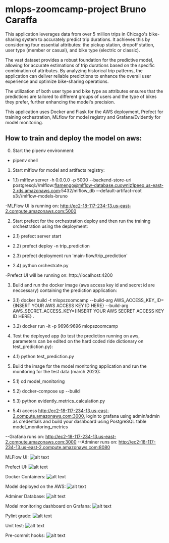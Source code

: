 # mlops-zoomcamp-project Bruno Caraffa

This application leverages data from over 5 million trips in Chicago's bike-sharing system to accurately predict trip durations. It achieves this by considering four essential attributes: the pickup station, dropoff station, user type (member or casual), and bike type (electric or classic).

The vast dataset provides a robust foundation for the predictive model, allowing for accurate estimations of trip durations based on the specific combination of attributes. By analyzing historical trip patterns, the application can deliver reliable predictions to enhance the overall user experience and optimize bike-sharing operations.

The utilization of both user type and bike type as attributes ensures that the predictions are tailored to different groups of users and the type of bikes they prefer, further enhancing the model's precision.

This application uses Docker and Flask for the AWS deployment, Prefect for training orchestration, MLflow for model registry and Grafana/Evidently for model monitoring.

## How to train and deploy the model on aws:
0) Start the pipenv environment:
*  pipenv shell

1) Start mlflow for model and artifacts registry:

* 1.1) mlflow server -h 0.0.0.0 -p 5000 --backend-store-uri postgresql://mlflow:flamengo@mlflow-database.cuownlz1peeo.us-east-2.rds.amazonaws.com:5432/mlflow_db --default-artifact-root s3://mlflow-models-bruno

-MLFlow UI is running on: http://ec2-18-117-234-13.us-east-2.compute.amazonaws.com:5000

2) Start prefect for the orchestration deploy and then run the training orchestration using the deployment:

* 2.1) prefect server start

* 2.2) prefect deploy -n trip_prediction

* 2.3) prefect deployment run 'main-flow/trip_prediction'

* 2.4) python orchestrate.py

-Prefect UI will be running on: http://localhost:4200

3) Build and run the docker image (aws access key id and secret id are neccessary) containing the prediction application:

* 3.1) docker build -t mlopszoomcamp --build-arg AWS_ACCESS_KEY_ID={INSERT YOUR AWS ACCESS KEY ID HERE} --build-arg AWS_SECRET_ACCESS_KEY={INSERT YOUR AWS SECRET ACCESS KEY ID HERE} .

* 3.2) docker run -it -p 9696:9696 mlopszoomcamp

4) Test the deployed app (to test the prediction running on aws, parameters can be edited on the hard coded ride dictionary on test_prediction.py):

* 4.1) python test_prediction.py

5) Build the image for the model monitoring application and run the monitoring for the test data (march 2023):

* 5.1) cd model_monitoring

* 5.2) docker-compose up --build

* 5.3) python evidently_metrics_calculation.py

* 5.4) access http://ec2-18-117-234-13.us-east-2.compute.amazonaws.com:3000, login to grafana using admin/admin as credentials and build your dashboard using PostgreSQL table model_monitoring_metrics

--Grafana runs on: http://ec2-18-117-234-13.us-east-2.compute.amazonaws.com:3000
--Adminer runs on: http://ec2-18-117-234-13.us-east-2.compute.amazonaws.com:8080

MLFlow UI:
![alt text](https://i.ibb.co/rkRytYy/mlops2.png)

Prefect UI:
![alt text](https://i.ibb.co/FhRdNN5/mlops3.png)

Docker Containers:
![alt text](https://i.ibb.co/bH7q03C/mlops4.png)

Model deployed on the AWS:
![alt text](https://i.ibb.co/fSz1dWZ/mlops5.png)

Adminer Database:
![alt text](https://i.ibb.co/mvhjS37/mlops7.pngg)

Model monitoring dashboard on Grafana:
![alt text](https://i.ibb.co/6s4ZtZX/mlops6.png)

Pylint grade:
![alt text](https://i.ibb.co/WvdvbDd/mlops1.png)

Unit test:
![alt text](https://i.ibb.co/sFwtd14/mlops8.png)

Pre-commit hooks:
![alt text](https://i.ibb.co/xzg54PM/mlops9.png)
